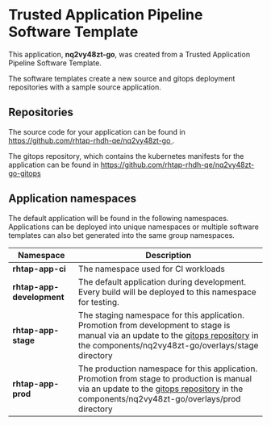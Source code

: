 # Trusted Application Pipeline Software Template

This application, **nq2vy48zt-go**, was created from a Trusted Application Pipeline Software Template.

The software templates create a new source and gitops deployment repositories with a sample source application. 

## Repositories

The source code for your application can be found in [https://github.com/rhtap-rhdh-qe/nq2vy48zt-go ](https://github.com/rhtap-rhdh-qe/nq2vy48zt-go ).
 
The gitops repository, which contains the kubernetes manifests for the application can be found in 
[https://github.com/rhtap-rhdh-qe/nq2vy48zt-go-gitops ](https://github.com/rhtap-rhdh-qe/nq2vy48zt-go-gitops ) 

## Application namespaces 

The default application will be found in the following namespaces. Applications can be deployed into unique namespaces or multiple software templates can also bet generated into the same group namespaces.  

|  Namespace   |  Description   |  
| -------- | -------- |
| **rhtap-app-ci** | The namespace used for CI workloads |
| **rhtap-app-development** | The default application during development. Every build will be deployed to this namespace for testing. |
| **rhtap-app-stage** | The staging namespace for this application. Promotion from development to stage is manual via an update to the [gitops repository](https://github.com/rhtap-rhdh-qe/nq2vy48zt-go-gitops ) in the components/nq2vy48zt-go/overlays/stage directory |
| **rhtap-app-prod** | The production namespace for this application. Promotion from stage to production is manual via an update to the [gitops repository](https://github.com/rhtap-rhdh-qe/nq2vy48zt-go-gitops ) in the components/nq2vy48zt-go/overlays/prod directory |